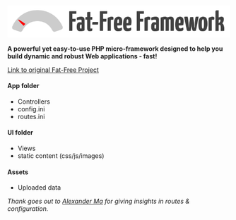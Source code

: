 [![Fat-Free Framework](ui/images/logo.png)](http://fatfree.sf.net/)

**A powerful yet easy-to-use PHP micro-framework designed to help you build dynamic and robust Web applications - fast!**

[Link to original Fat-Free Project](https://github.com/bcosca/fatfree)

#### App folder

* Controllers
* config.ini
* routes.ini

#### UI folder

* Views
* static content (css/js/images)

#### Assets

* Uploaded data  

*Thank goes out to [Alexander Ma](http://alex.ma/) for giving insights in routes & configuration.*
